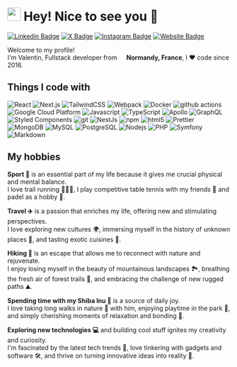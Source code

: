 <h1><img src="https://emojis.slackmojis.com/emojis/images/1531849430/4246/blob-sunglasses.gif?1531849430" width="30"/> Hey! Nice to see you 👋</h1>

<div>
<a href="https://www.linkedin.com/in/valentin-harrang/" target="_blank"><img src="https://img.shields.io/badge/-LinkedIn-0e76a8?style=flat-square&logo=Linkedin&logoColor=white" alt="Linkedin Badge" /></a>
  <a href="https://www.valentin-harrang.fr/" target="_blank"><img src="https://img.shields.io/badge/X-000000?style=flat-square&logo=X&logoColor=white" alt="X Badge" /></a>
<a href="https://www.instagram.com/valentin.hrg/" target="_blank"><img src="https://img.shields.io/badge/-Instagram-e4405f?style=flat-square&logo=Instagram&logoColor=white" alt="Instagram Badge" /></a>
<a href="https://www.valentin-harrang.fr/" target="_blank"><img src="https://img.shields.io/badge/Website-1a73e8?style=flat-square&logo=About.me&logoColor=white" alt="Website Badge" /></a>
</div>

<p>Welcome to my profile! </br> I'm Valentin, Fullstack developer from <img src="https://cdn-icons-png.flaticon.com/512/197/197560.png" width="13"/> <b>Normandy, France</b>, I ❤️ code since 2016. </p>
<h2>Things I code with</h3>
<p>
  <img alt="React" src="https://img.shields.io/badge/-React-45b8d8?style=flat-square&logo=react&logoColor=white" />
  <img alt="Next.js" src="https://img.shields.io/badge/Next.js-000000?style=flat-square&logo=nextdotjs&logoColor=white" />
  <img alt="TailwindCSS" src="https://img.shields.io/badge/Tailwind_CSS-38B2AC?style=flat-square&logo=tailwind-css&logoColor=white" />
  <img alt="Webpack" src="https://img.shields.io/badge/-Webpack-8DD6F9?style=flat-square&logo=webpack&logoColor=white" /> 
  <img alt="Docker" src="https://img.shields.io/badge/-Docker-46a2f1?style=flat-square&logo=docker&logoColor=white" />
  <img alt="github actions" src="https://img.shields.io/badge/-Github_Actions-2088FF?style=flat-square&logo=github-actions&logoColor=white" />
  <img alt="Google Cloud Platform" src="https://img.shields.io/badge/-Google_Cloud_Platform-1a73e8?style=flat-square&logo=google-cloud&logoColor=white" />
  <img alt="Javascript" src="https://img.shields.io/badge/JavaScript-F7DF1E?style=flat-square&logo=javascript&logoColor=black" />
  <img alt="TypeScript" src="https://img.shields.io/badge/-TypeScript-007ACC?style=flat-square&logo=typescript&logoColor=white" />
  <img alt="Apollo" src="https://img.shields.io/badge/-Apollo%20GraphQL-311C87?style=flat-square&logo=apollo-graphql&logoColor=white" />
  <img alt="GraphQL" src="https://img.shields.io/badge/-GraphQL-E10098?style=flat-square&logo=graphql&logoColor=white" />
  <img alt="Styled Components" src="https://img.shields.io/badge/-Styled_Components-db7092?style=flat-square&logo=styled-components&logoColor=white" />
  <img alt="git" src="https://img.shields.io/badge/-Git-F05032?style=flat-square&logo=git&logoColor=white" />
  <img alt="NestJs" src="https://img.shields.io/badge/-NestJs-ea2845?style=flat-square&logo=nestjs&logoColor=white" />
  <img alt="npm" src="https://img.shields.io/badge/-NPM-CB3837?style=flat-square&logo=npm&logoColor=white" />
  <img alt="html5" src="https://img.shields.io/badge/-HTML5-E34F26?style=flat-square&logo=html5&logoColor=white" />
  <img alt="Prettier" src="https://img.shields.io/badge/-Prettier-F7B93E?style=flat-square&logo=prettier&logoColor=white" />
  <img alt="MongoDB" src="https://img.shields.io/badge/-MongoDB-13aa52?style=flat-square&logo=mongodb&logoColor=white" />
  <img alt="MySQL" src="https://img.shields.io/badge/MySQL-00000F?style=flat-square&logo=mysql&logoColor=white" />
  <img alt="PostgreSQL" src="https://img.shields.io/badge/Postgresql-4169e1?style=flat-square&logo=postgresql&logoColor=white" />
  <img alt="Nodejs" src="https://img.shields.io/badge/-Nodejs-43853d?style=flat-square&logo=Node.js&logoColor=white" />
  <img alt="PHP" src="https://img.shields.io/badge/PHP-777BB4?style=flat-square&logo=php&logoColor=white" />
  <img alt="Symfony" src="https://img.shields.io/badge/Symfony-%23000000.svg?style=flat-square&logo=symfony&logoColor=white" />
  <img alt="Markdown" src="https://img.shields.io/badge/Markdown-000000?style=flat-square&logo=markdown&logoColor=white" />
</p>

<h2>My hobbies</h2>
<p><strong>Sport 🏃</strong> is an essential part of my life because it gives me crucial physical and mental balance.<br />I love trail running 🏃‍♂️🌳, I play competitive table tennis with my friends 🏓 and padel as a hobby 🥎.</p>
<p><strong>Travel ✈️</strong> is a passion that enriches my life, offering new and stimulating perspectives.<br />I love exploring new cultures 🌍, immersing myself in the history of unknown places 🏰, and tasting exotic cuisines 🍲.</p>
<p><strong>Hiking 🥾</strong> is an escape that allows me to reconnect with nature and rejuvenate.<br />I enjoy losing myself in the beauty of mountainous landscapes 🏞️, breathing the fresh air of forest trails 🌲, and embracing the challenge of new rugged paths ⛰️.</p>
<p><strong>Spending time with my Shiba Inu 🦊</strong> is a source of daily joy.<br />I love taking long walks in nature 🌳 with him, enjoying playtime in the park 🌼, and simply cherishing moments of relaxation and bonding 🐶.</p>
<p><strong>Exploring new technologies 💻</strong> and building cool stuff ignites my creativity and curiosity.<br />I'm fascinated by the latest tech trends 📡, love tinkering with gadgets and software 🛠️, and thrive on turning innovative ideas into reality 🚀.</p>
